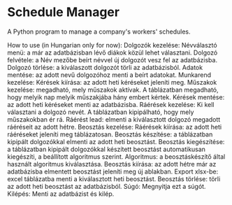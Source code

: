 # Schedule Manager
A Python program to manage a company's workers' schedules.

How to use (in Hungarian only for now):
Dolgozók kezelése:
    Névválasztó menü: a már az adatbázisban lévő diákok közül lehet választani.
    Dolgozó felvétele: a Név mezőbe beírt névvel új dolgozót vesz fel az adatbázisba.
    Dolgozó törlése: a kiválaszott dolgozót törli az adatbázisból.
    Adatok mentése: az adott nevű dolgozóhoz menti a beírt adatokat.
Munkarend kezelése:
    Kérések kiírása: az adott heti kéréseket jeleníti meg.
    Műszakok kezelése: megadható, mely műszakok aktívak.
    A táblázatban megadható, hogy melyik nap melyik műszakjába hány embert kértek.
    Kérések mentése: az adott heti kéréseket menti az adatbázisba.
Ráérések kezelése:
    Ki kell választani a dolgozó nevét. A táblázatban kipipálható, hogy mely műszakokban ér rá.
    Ráérést lead: elmenti a kiválasztott dolgozó megadott ráéréseit az adott hétre.
Beosztás kezelése:
    Ráérések kiírása: az adott heti ráéréseket jeleníti meg táblázatosan.
    Beosztás készítése: a táblázatban kipipált dolgozókkal elmenti az adott heti beosztást.
    Beosztás kiegészítése: a táblázatban kipipált dolgozókkal készített beosztást automatikusan kiegészíti,
    a beállított algoritmus szerint.
    Algoritmus: a beosztáskészítő által használt algoritmus kiválasztása.
    Beosztás kiírása: az adott hétre már az adatbázisba elmentett beosztást jeleníti meg új ablakban.
    Export xlsx-be: excel táblázatba menti a kiválasztott heti beosztást.
    Beosztás törlése: törli az adott heti beosztást az adatbázisból.
Súgó:
    Megnyitja ezt a súgót.
Kilépés:
    Menti az adatbázist és kilép.
